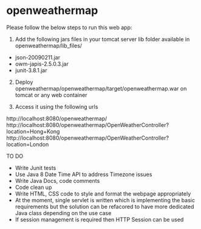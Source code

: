 # openweathermap

Please follow the below steps to run this web app:

1. Add the following jars files in your tomcat server lib folder available in openweathermap/lib_files/

- json-20090211.jar
- owm-japis-2.5.0.3.jar
- junit-3.8.1.jar

2. Deploy openweathermap/openweathermap/target/openweathermap.war on tomcat or any web container

3. Access it using the following urls

http://localhost:8080/openweathermap/
http://localhost:8080/openweathermap/OpenWeatherController?location=Hong+Kong
http://localhost:8080/openweathermap/OpenWeatherController?location=London

TO DO

- Write Junit tests
- Use Java 8 Date Time API to address Timezone issues
- Write Java Docs, code comments
- Code clean up
- Write HTML, CSS code to style and format the webpage appropriately
- At the moment, single servlet is written which is implementing the basic requirements but the solution can be refacored to have more dedicated Java class depending on the use case
- If session management is required then HTTP Session can be used
